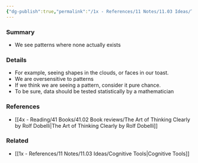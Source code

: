 ```yaml
---
{"dg-publish":true,"permalink":"/1x - References/11 Notes/11.03 Ideas/The clustering illusion - seeing patterns where none exist/","title":"The clustering illusion - seeing patterns where none exist","noteIcon":"","created":"2023-01-01T17:58:44.000+03:00","updated":"2024-02-14T20:18:22.382+03:00"}
---
```



### Summary
- We see patterns where none actually exists

### Details
- For example, seeing shapes in the clouds, or faces in our toast.
- We are oversensitive to patterns
- If we think we are seeing a pattern, consider it pure chance.
- To be sure, data should be tested statistically by a mathematician

### References
- [[4x - Reading/41 Books/41.02 Book reviews/The Art of Thinking Clearly by Rolf Dobelli\|The Art of Thinking Clearly by Rolf Dobelli]]

### Related
- [[1x - References/11 Notes/11.03 Ideas/Cognitive Tools\|Cognitive Tools]]